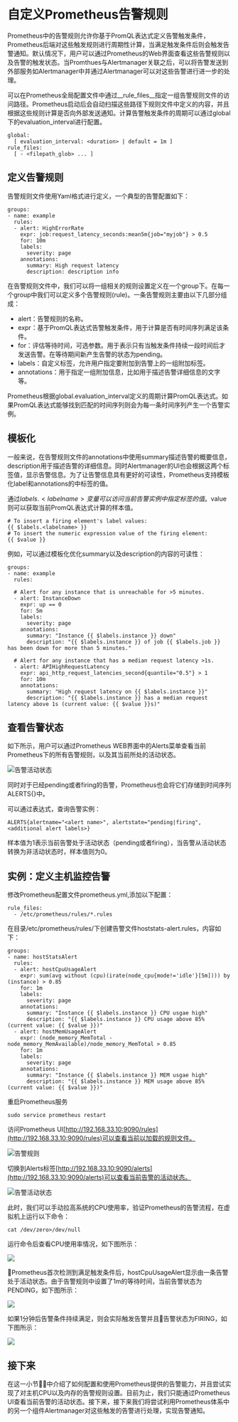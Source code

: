 # 自定义Prometheus告警规则

Prometheus中的告警规则允许你基于PromQL表达式定义告警触发条件，Prometheus后端对这些触发规则进行周期性计算，当满足触发条件后则会触发告警通知。默认情况下，用户可以通过Prometheus的Web界面查看这些告警规则以及告警的触发状态。当Promthues与Alertmanager关联之后，可以将告警发送到外部服务如Alertmanager中并通过Alertmanager可以对这些告警进行进一步的处理。

可以在Prometheus全局配置文件中通过__rule_files__指定一组告警规则文件的访问路径。Prometheus启动后会自动扫描这些路径下规则文件中定义的内容，并且根据这些规则计算是否向外部发送通知。计算告警触发条件的周期可以通过global下的evaluation_interval进行配置。

```
global:
  [ evaluation_interval: <duration> | default = 1m ]
rule_files:
  [ - <filepath_glob> ... ]
```

## 定义告警规则

告警规则文件使用Yaml格式进行定义，一个典型的告警配置如下：

```
groups:
- name: example
  rules:
  - alert: HighErrorRate
    expr: job:request_latency_seconds:mean5m{job="myjob"} > 0.5
    for: 10m
    labels:
      severity: page
    annotations:
      summary: High request latency
      description: description info
```

在告警规则文件中，我们可以将一组相关的规则设置定义在一个group下。在每一个group中我们可以定义多个告警规则(rule)。一条告警规则主要由以下几部分组成：

* alert：告警规则的名称。
* expr：基于PromQL表达式告警触发条件，用于计算是否有时间序列满足该条件。
* for：评估等待时间，可选参数。用于表示只有当触发条件持续一段时间后才发送告警。在等待期间新产生告警的状态为pending。
* labels：自定义标签，允许用户指定要附加到告警上的一组附加标签。
* annotations：用于指定一组附加信息，比如用于描述告警详细信息的文字等。

Prometheus根据global.evaluation_interval定义的周期计算PromQL表达式。如果PromQL表达式能够找到匹配的时间序列则会为每一条时间序列产生一个告警实例。

## 模板化

一般来说，在告警规则文件的annotations中使用summary描述告警的概要信息，description用于描述告警的详细信息。同时Alertmanager的UI也会根据这两个标签值，显示告警信息。为了让告警信息具有更好的可读性，Prometheus支持模板化label和annotations的中标签的值。

通过$labels.<labelname>变量可以访问当前告警实例中指定标签的值。$value则可以获取当前PromQL表达式计算的样本值。

```
# To insert a firing element's label values:
{{ $labels.<labelname> }}
# To insert the numeric expression value of the firing element:
{{ $value }}
```

例如，可以通过模板化优化summary以及description的内容的可读性：

```
groups:
- name: example
  rules:

  # Alert for any instance that is unreachable for >5 minutes.
  - alert: InstanceDown
    expr: up == 0
    for: 5m
    labels:
      severity: page
    annotations:
      summary: "Instance {{ $labels.instance }} down"
      description: "{{ $labels.instance }} of job {{ $labels.job }} has been down for more than 5 minutes."

  # Alert for any instance that has a median request latency >1s.
  - alert: APIHighRequestLatency
    expr: api_http_request_latencies_second{quantile="0.5"} > 1
    for: 10m
    annotations:
      summary: "High request latency on {{ $labels.instance }}"
      description: "{{ $labels.instance }} has a median request latency above 1s (current value: {{ $value }}s)"
```

## 查看告警状态

如下所示，用户可以通过Prometheus WEB界面中的Alerts菜单查看当前Prometheus下的所有告警规则，以及其当前所处的活动状态。

![告警活动状态](http://p2n2em8ut.bkt.clouddn.com/prometheus-ui-alert.png)

同时对于已经pending或者firing的告警，Prometheus也会将它们存储到时间序列ALERTS{}中。

可以通过表达式，查询告警实例：

```
ALERTS{alertname="<alert name>", alertstate="pending|firing", <additional alert labels>}
```

样本值为1表示当前告警处于活动状态（pending或者firing），当告警从活动状态转换为非活动状态时，样本值则为0。

## 实例：定义主机监控告警

修改Prometheus配置文件prometheus.yml,添加以下配置：

```
rule_files:
  - /etc/prometheus/rules/*.rules
```


在目录/etc/prometheus/rules/下创建告警文件hoststats-alert.rules，内容如下：

```
groups:
- name: hostStatsAlert
  rules:
  - alert: hostCpuUsageAlert
    expr: sum(avg without (cpu)(irate(node_cpu{mode!='idle'}[5m]))) by (instance) > 0.85
    for: 1m
    labels:
      severity: page
    annotations:
      summary: "Instance {{ $labels.instance }} CPU usgae high"
      description: "{{ $labels.instance }} CPU usage above 85% (current value: {{ $value }})"
  - alert: hostMemUsageAlert
    expr: (node_memory_MemTotal - node_memory_MemAvailable)/node_memory_MemTotal > 0.85
    for: 1m
    labels:
      severity: page
    annotations:
      summary: "Instance {{ $labels.instance }} MEM usgae high"
      description: "{{ $labels.instance }} MEM usage above 85% (current value: {{ $value }})"
```

重启Prometheus服务

```
sudo service prometheus restart
```

访问Prometheus UI[http://192.168.33.10:9090/rules](http://192.168.33.10:9090/rules)可以查看当前以加载的规则文件。

![告警规则](http://p2n2em8ut.bkt.clouddn.com/prometheus-ui-rules.png)

切换到Alerts标签[http://192.168.33.10:9090/alerts](http://192.168.33.10:9090/alerts)可以查看当前告警的活动状态。

![告警活动状态](http://p2n2em8ut.bkt.clouddn.com/prometheus-ui-alert.png)

此时，我们可以手动拉高系统的CPU使用率，验证Prometheus的告警流程，在虚拟机上运行以下命令：

```
cat /dev/zero>/dev/null
```

运行命令后查看CPU使用率情况，如下图所示：

![](http://p2n2em8ut.bkt.clouddn.com/node_cpu_usgae_high.png)

Prometheus首次检测到满足触发条件后，hostCpuUsageAlert显示由一条告警处于活动状态。由于告警规则中设置了1m的等待时间，当前告警状态为PENDING，如下图所示：

![](http://p2n2em8ut.bkt.clouddn.com/node_cpu_alert_pending.png)

如果1分钟后告警条件持续满足，则会实际触发告警并且告警状态为FIRING，如下图所示：

![](http://p2n2em8ut.bkt.clouddn.com/node_cpu_alert_firing.png)

## 接下来

在这一小节中介绍了如何配置和使用Prometheus提供的告警能力，并且尝试实现了对主机CPU以及内存的告警规则设置。目前为止，我们只能通过Prometheus UI查看当前告警的活动状态。接下来，接下来我们将尝试利用Prometheus体系中的另一个组件Alertmanager对这些触发的告警进行处理，实现告警通知。